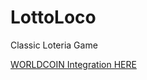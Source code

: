 # LottoLoco
Classic Loteria Game


<a href="https://github.com/P4rtner-me/LottoLoco/blob/4b2d79af1f5c1e0daf97a834b8edfb8550bb8d46/LOTTOLOCO-GAME/pages/index.js">WORLDCOIN Integration HERE</a>
